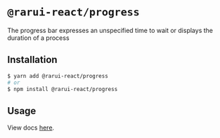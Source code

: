 # `@rarui-react/progress`

The progress bar expresses an unspecified time to wait or displays the duration of a process

## Installation

```sh
$ yarn add @rarui-react/progress
# or
$ npm install @rarui-react/progress
```

## Usage

View docs [here]().
